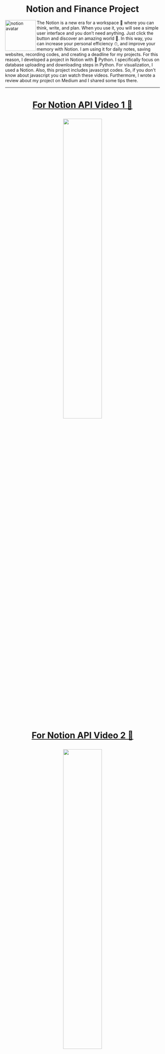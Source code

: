 <h1 align="center" id="title">Notion and Finance Project</h1>

<img src="https://github.com/Ybatuhan-EcoBooster/NotionFinanceProject/assets/110935969/085b1e7b-f2ae-4c85-b81f-9c4e366b5d71" alt="notion avatar" width="100" height="100" align="left">
The Notion is a new era for a workspace 📑 where you can think, write, and plan. When you use it, you will see a simple user interface and you don’t need anything. Just click the button and discover an amazing world 👻. In this way, you can increase your personal efficiency ⏱, and improve your memory with Notion. I am using it for daily notes, saving websites, recording codes, and creating a deadline for my projects. For this reason, I developed a project in Notion with 🐍 Python. I specifically focus on database uploading and downloading steps in Python. For visualization, I used a Notion. Also, this project includes javascript codes. So, if you don't know about javascript you can watch these videos. Furthermore, I wrote a review about my project on Medium and I shared some tips there. 

---
<h1><a href="https://www.youtube.com/watch?v=M1gu9MDucMA&ab_channel=PatrickLoeber" ><p align="center"> For Notion API Video 1 🎥</p></a></h1>

<p align="center"><a href="https://www.youtube.com/watch?v=M1gu9MDucMA&ab_channel=PatrickLoeber"><img src="https://images.unsplash.com/photo-1642132652859-3ef5a1048fd1?ixlib=rb-4.0.3&ixid=M3wxMjA3fDB8MHxwaG90by1wYWdlfHx8fGVufDB8fHx8fA%3D%3D&auto=format&fit=crop&w=1460&q=80" align="center" width="50%" height="50%"></p>

<h1><a href="https://www.youtube.com/watch?v=ec5m6t77eYM&ab_channel=ThomasFrankExplains" ><p align="center"> For Notion API Video 2 🎥</p></a></h1>

<p align="center"><a href="https://www.youtube.com/watch?v=KENSTonsiEc&ab_channel=IndyDevDan"><img src="https://images.unsplash.com/photo-1681583721832-7260a39e88f9?ixlib=rb-4.0.3&ixid=M3wxMjA3fDB8MHxwaG90by1wYWdlfHx8fGVufDB8fHx8fA%3D%3D&auto=format&fit=crop&w=1170&q=80" width="50%" height="50%"></p>

<h1><a href="https://www.youtube.com/watch?v=ec5m6t77eYM&ab_channel=ThomasFrankExplains" ><p align="center"> For Notion API Video 3 🎥</p></a></h1>

<p align="center"><a href="https://www.youtube.com/watch?v=KENSTonsiEc&ab_channel=IndyDevDan"><img src="https://images.unsplash.com/photo-1681583722627-3ad58f1cc0a7?ixlib=rb-4.0.3&ixid=M3wxMjA3fDB8MHxwaG90by1wYWdlfHx8fGVufDB8fHx8fA%3D%3D&auto=format&fit=crop&w=1170&q=80" align="center" width="50%" height="50%"></p>

---
<h1><a href="https://www.youtube.com/watch?v=ec5m6t77eYM&ab_channel=ThomasFrankExplains" ><p align="center"> Notion Finance Project Page</p></a></h1>

<p align="left"><a href="https://batuhanyildirim.notion.site/Notion-API-Finance-Project-dd15a7b958bf4c6494102517a03d8946?pvs=4"><img src="https://github.com/Ybatuhan-EcoBooster/NotionFinanceProject/assets/110935969/e1331ecb-8776-4a1a-a451-1b8ad0c2f339" idth="50%" height="50%"></p>

---

# Jupyter Notebooks Workbooks 🗂

I provide some financial formulas for you, you can check and improve your financial knowledge in there. Moreover, when you access my [Notion Finance Project page](https://batuhanyildirim.notion.site/Notion-API-Test-dd15a7b958bf4c6494102517a03d8946?pvs=4), You may read the financial formulas description.

* [Formulas Woorkbook](https://github.com/Ybatuhan-EcoBooster/NotionFinanceProject/blob/main/WorkCodes/ForumlasWorkBook.ipynb)


I created a database about Financial Accounting Glossary for you. It includes keywords for understanding Financial Accounting. You can find [Financial Accounting Glossary](https://www.notion.so/batuhanyildirim/Finance-Dictionary-Libraries-743da84b1de540df8da8c5d5d8460c79?pvs=4) on Notion. Also, I provided a script to reach the database with Python.

 * [Financial Accounting Glossary](https://github.com/Ybatuhan-EcoBooster/NotionFinanceProject/blob/main/Finance_Glossary/Finance_Glossary.ipynb)

---

## [CodeSaving](https://github.com/Ybatuhan-EcoBooster/NotionFinanceProject/blob/main/CodeSaving.py) 

When you need to push your scripts automatically at Notion. You can use this [CodeSaving](https://github.com/Ybatuhan-EcoBooster/NotionFinanceProject/blob/main/CodeSaving.py)

Also, I provide a [test file](https://github.com/Ybatuhan-EcoBooster/NotionFinanceProject/tree/main/test_codes) for your work in .txt format. 

This Python file's aim is a push code automatically to your report. So, this function is not available for more than 8000 lines.

---
## 📌 Sources 

<img src="https://github.com/Ybatuhan-EcoBooster/NotionFinanceProject/assets/110935969/89f6f749-f96f-4132-8534-9f38a4bcefac" alt="notion avatar" width="15%" height="15%" align="right">

- [AlphaVantage API](https://www.alphavantage.co/)
- [Yfinance](https://pypi.org/project/yfinance/)
- [Tiingo API](https://www.tiingo.com/)
- [Yahoo Finance](https://finance.yahoo.com/)
- [Notion API](https://developers.notion.com/)
- [Notion2Charts](https://notion2charts.com/)
- [My Medium Review](https://medium.com/@BatuhanYildirim1148/can-notion-api-be-data-analyst-visualization-for-python-users-332cdf5d919)

---
# Notes:

# For My Work Plan Template 📑

[💲Finance Data Analyst For Python Planner](https://pixelpallette.gumroad.com/l/FinanceDataAnalystPlanner?layout=profile)
---
